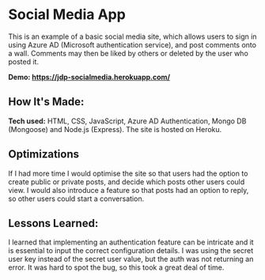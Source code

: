 # Social Media App
This is an example of a basic social media site, which allows users to sign in using Azure AD (Microsoft authentication service), and post comments onto a wall. Comments may then be liked by others or deleted by the user who posted it.

**Demo: https://jdp-socialmedia.herokuapp.com/**

## How It's Made:

**Tech used:** HTML, CSS, JavaScript, Azure AD Authentication, Mongo DB (Mongoose) and Node.js (Express). The site is hosted on Heroku. 


## Optimizations

If I had more time I would optimise the site so that users had the option to create public or private posts, and decide which posts other users could view. I would also introduce a feature so that posts had an option to reply, so other users could start a conversation. 

## Lessons Learned:

I learned that implementing an authentication feature can be intricate and it is essential to input the correct configuration details. I was using the secret user key instead of the secret user value, but the auth was not returning an error. It was hard to spot the bug, so this took a great deal of time. 